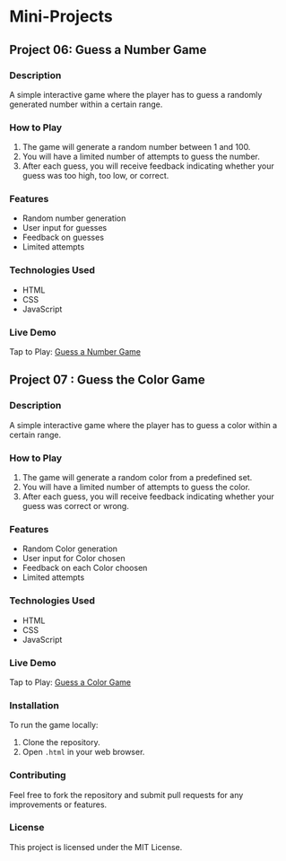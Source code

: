# Mini-Projects

## Project 06: Guess a Number Game

### Description
A simple interactive game where the player has to guess a randomly generated number within a certain range.

### How to Play
1. The game will generate a random number between 1 and 100.
2. You will have a limited number of attempts to guess the number.
3. After each guess, you will receive feedback indicating whether your guess was too high, too low, or correct.

### Features
- Random number generation
- User input for guesses
- Feedback on guesses
- Limited attempts

### Technologies Used
- HTML
- CSS
- JavaScript

### Live Demo
Tap to Play: [Guess a Number Game](https://codepen.io/csxark/full/wvbbZge)


## Project 07 : Guess the Color Game

### Description
A simple interactive game where the player has to guess a color within a certain range.

### How to Play 
1. The game will generate a random color from a predefined set.
2. You will have a limited number of attempts to guess the color.
3. After each guess, you will receive feedback indicating whether your guess was correct or wrong.

### Features
- Random Color generation
- User input for Color chosen
- Feedback on each Color choosen 
- Limited attempts

### Technologies Used
- HTML
- CSS
- JavaScript

### Live Demo
Tap to Play: [Guess a Color Game](https://codepen.io/csxark/full/oNKZoQa)

### Installation
To run the game locally:
1. Clone the repository.
2. Open `.html` in your web browser.

### Contributing
Feel free to fork the repository and submit pull requests for any improvements or features.

### License
This project is licensed under the MIT License.
